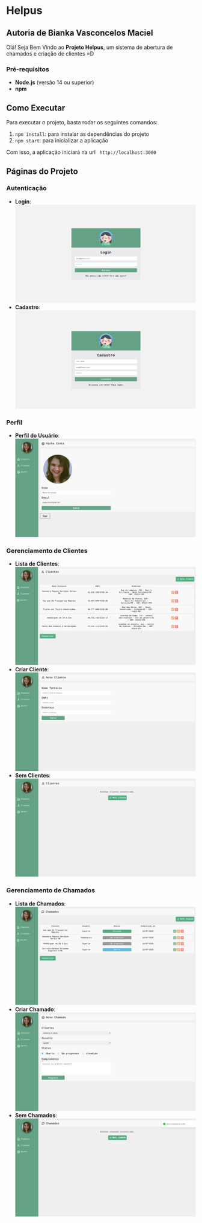 # Helpus

## Autoria de **Bianka Vasconcelos Maciel**

Olá! Seja Bem Vindo ao **Projeto Helpus**, um sistema de abertura de chamados e criação de clientes =D

### Pré-requisitos

- **Node.js** (versão 14 ou superior)
- **npm**

## Como Executar

Para executar o projeto, basta rodar os seguintes comandos:

1. `npm install`: para instalar as dependências do projeto
2. `npm start`: para inicializar a aplicação

Com isso, a aplicação iniciará na url ` http://localhost:3000`

## Páginas do Projeto

### Autenticação

- **Login**: ![Login](screenshots/login.png)
- **Cadastro**: ![Cadastro](screenshots/cadastro.png)

### Perfil

- **Perfil do Usuário**: ![Perfil](screenshots/profile.png)

### Gerenciamento de Clientes

- **Lista de Clientes**: ![Lista de Clientes](screenshots/clients/list.png)
- **Criar Cliente**: ![Criar Cliente](screenshots/clients/create.png)
- **Sem Clientes**: ![Sem Clientes](screenshots/clients/no-clients.png)

### Gerenciamento de Chamados

- **Lista de Chamados**: ![Lista de Chamados](screenshots/tickets/list.png)
- **Criar Chamado**: ![Criar Chamado](screenshots/tickets/create.png)
- **Sem Chamados**: ![Sem Chamados](screenshots/tickets/no-tickets.png)
